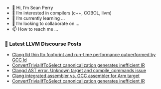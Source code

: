 - 👋 Hi, I’m Sean Perry
- 👀 I’m interested in compilers (c++, COBOL, llvm)
- 🌱 I’m currently learning ...
- 💞️ I’m looking to collaborate on ...
- 📫 How to reach me ...

<!---
s66perry/s66perry is a ✨ special ✨ repository because its `README.md` (this file) appears on your GitHub profile.
You can click the Preview link to take a look at your changes.
--->
### 📕 Latest LLVM Discourse Posts

<!-- DISCOURSE-LLVM:START -->
- [Clang lld thin lto footprint and run-time performance outperformed by GCC ld](https://discourse.llvm.org/t/clang-lld-thin-lto-footprint-and-run-time-performance-outperformed-by-gcc-ld/78997#post_2)
- [ConvertTrivialIfToSelect canonicalization generates inefficient IR](https://discourse.llvm.org/t/converttrivialiftoselect-canonicalization-generates-inefficient-ir/78234#post_16)
- [Clangd AST error. Unknown target and compile_commands issue](https://discourse.llvm.org/t/clangd-ast-error-unknown-target-and-compile-commands-issue/78982#post_3)
- [Clang integrated assembler vs. GCC assembler for Arm target](https://discourse.llvm.org/t/clang-integrated-assembler-vs-gcc-assembler-for-arm-target/79000#post_2)
- [ConvertTrivialIfToSelect canonicalization generates inefficient IR](https://discourse.llvm.org/t/converttrivialiftoselect-canonicalization-generates-inefficient-ir/78234#post_15)
<!-- DISCOURSE-LLVM:END -->
